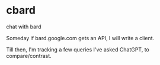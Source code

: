 # cbard
chat with bard

Someday if bard.google.com gets an API, I will write a client.

Till then, I'm tracking a few queries I've asked ChatGPT, to compare/contrast.
